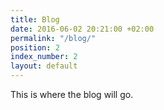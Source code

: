 ```yaml
---
title: Blog
date: 2016-06-02 20:21:00 +02:00
permalink: "/blog/"
position: 2
index_number: 2
layout: default
---
```


This is where the blog will go.

